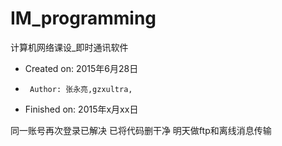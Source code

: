 # IM_programming
计算机网络课设_即时通讯软件
 *  Created on: 2015年6月28日
 *      Author: 张永亮,gzxultra, 
 *  Finished on: 2015年x月xx日

同一账号再次登录已解决
已将代码删干净
明天做ftp和离线消息传输
